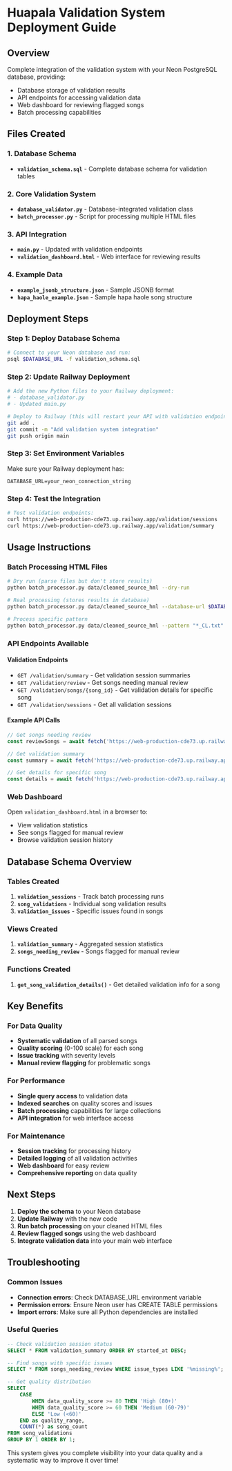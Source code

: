 # Huapala Validation System Deployment Guide

## Overview
Complete integration of the validation system with your Neon PostgreSQL database, providing:
- Database storage of validation results
- API endpoints for accessing validation data  
- Web dashboard for reviewing flagged songs
- Batch processing capabilities

## Files Created

### 1. Database Schema
- **`validation_schema.sql`** - Complete database schema for validation tables

### 2. Core Validation System
- **`database_validator.py`** - Database-integrated validation class
- **`batch_processor.py`** - Script for processing multiple HTML files

### 3. API Integration  
- **`main.py`** - Updated with validation endpoints
- **`validation_dashboard.html`** - Web interface for reviewing results

### 4. Example Data
- **`example_jsonb_structure.json`** - Sample JSONB format
- **`hapa_haole_example.json`** - Sample hapa haole song structure

## Deployment Steps

### Step 1: Deploy Database Schema
```bash
# Connect to your Neon database and run:
psql $DATABASE_URL -f validation_schema.sql
```

### Step 2: Update Railway Deployment
```bash
# Add the new Python files to your Railway deployment:
# - database_validator.py
# - Updated main.py

# Deploy to Railway (this will restart your API with validation endpoints)
git add .
git commit -m "Add validation system integration"
git push origin main
```

### Step 3: Set Environment Variables
Make sure your Railway deployment has:
```
DATABASE_URL=your_neon_connection_string
```

### Step 4: Test the Integration
```bash
# Test validation endpoints:
curl https://web-production-cde73.up.railway.app/validation/sessions
curl https://web-production-cde73.up.railway.app/validation/summary
```

## Usage Instructions

### Batch Processing HTML Files
```bash
# Dry run (parse files but don't store results)
python batch_processor.py data/cleaned_source_hml --dry-run

# Real processing (stores results in database)
python batch_processor.py data/cleaned_source_hml --database-url $DATABASE_URL

# Process specific pattern
python batch_processor.py data/cleaned_source_hml --pattern "*_CL.txt"
```

### API Endpoints Available

#### Validation Endpoints
- `GET /validation/summary` - Get validation session summaries
- `GET /validation/review` - Get songs needing manual review
- `GET /validation/songs/{song_id}` - Get validation details for specific song
- `GET /validation/sessions` - Get all validation sessions

#### Example API Calls
```javascript
// Get songs needing review
const reviewSongs = await fetch('https://web-production-cde73.up.railway.app/validation/review');

// Get validation summary  
const summary = await fetch('https://web-production-cde73.up.railway.app/validation/summary');

// Get details for specific song
const details = await fetch('https://web-production-cde73.up.railway.app/validation/songs/123');
```

### Web Dashboard
Open `validation_dashboard.html` in a browser to:
- View validation statistics
- See songs flagged for manual review
- Browse validation session history

## Database Schema Overview

### Tables Created
1. **`validation_sessions`** - Track batch processing runs
2. **`song_validations`** - Individual song validation results  
3. **`validation_issues`** - Specific issues found in songs

### Views Created
1. **`validation_summary`** - Aggregated session statistics
2. **`songs_needing_review`** - Songs flagged for manual review

### Functions Created
1. **`get_song_validation_details()`** - Get detailed validation info for a song

## Key Benefits

### For Data Quality
- **Systematic validation** of all parsed songs
- **Quality scoring** (0-100 scale) for each song
- **Issue tracking** with severity levels
- **Manual review flagging** for problematic songs

### For Performance  
- **Single query access** to validation data
- **Indexed searches** on quality scores and issues
- **Batch processing** capabilities for large collections
- **API integration** for web interface access

### For Maintenance
- **Session tracking** for processing history
- **Detailed logging** of all validation activities  
- **Web dashboard** for easy review
- **Comprehensive reporting** on data quality

## Next Steps

1. **Deploy the schema** to your Neon database
2. **Update Railway** with the new code  
3. **Run batch processing** on your cleaned HTML files
4. **Review flagged songs** using the web dashboard
5. **Integrate validation data** into your main web interface

## Troubleshooting

### Common Issues
- **Connection errors**: Check DATABASE_URL environment variable
- **Permission errors**: Ensure Neon user has CREATE TABLE permissions
- **Import errors**: Make sure all Python dependencies are installed

### Useful Queries
```sql
-- Check validation session status
SELECT * FROM validation_summary ORDER BY started_at DESC;

-- Find songs with specific issues
SELECT * FROM songs_needing_review WHERE issue_types LIKE '%missing%';

-- Get quality distribution
SELECT 
    CASE 
        WHEN data_quality_score >= 80 THEN 'High (80+)'
        WHEN data_quality_score >= 60 THEN 'Medium (60-79)'
        ELSE 'Low (<60)'
    END as quality_range,
    COUNT(*) as song_count
FROM song_validations 
GROUP BY 1 ORDER BY 1;
```

This system gives you complete visibility into your data quality and a systematic way to improve it over time!
